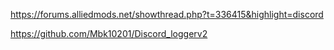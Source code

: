 https://forums.alliedmods.net/showthread.php?t=336415&highlight=discord

https://github.com/Mbk10201/Discord_loggerv2